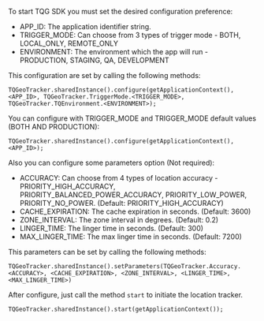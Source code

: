 To start TQG SDK you must set the desired configuration preference:

  - APP_ID: The application identifier string. 
  - TRIGGER_MODE: Can choose from 3 types of trigger mode - BOTH, LOCAL_ONLY, REMOTE_ONLY
  - ENVIRONMENT: The environment which the app will run -  PRODUCTION, STAGING, QA, DEVELOPMENT 

This configuration are set by calling the following methods:

```
TQGeoTracker.sharedInstance().configure(getApplicationContext(), <APP_ID>, TQGeoTracker.TriggerMode.<TRIGGER_MODE>, TQGeoTracker.TQEnvironment.<ENVIRONMENT>);
```

You can configure with TRIGGER_MODE and TRIGGER_MODE default values (BOTH AND PRODUCTION):

```
TQGeoTracker.sharedInstance().configure(getApplicationContext(), <APP_ID>);
```

Also you can configure some parameters option (Not required):

  - ACCURACY: Can choose from 4 types of location accuracy - PRIORITY_HIGH_ACCURACY, PRIORITY_BALANCED_POWER_ACCURACY, PRIORITY_LOW_POWER, PRIORITY_NO_POWER. (Default: PRIORITY_HIGH_ACCURACY)
  - CACHE_EXPIRATION: The cache expiration in seconds. (Default: 3600)
  - ZONE_INTERVAL: The zone interval in degrees. (Default: 0.2)
  - LINGER_TIME: The linger time in seconds. (Default: 300)
  - MAX_LINGER_TIME: The max linger time in seconds. (Default: 7200)

This parameters can be set by calling the following methods:

```
TQGeoTracker.sharedInstance().setParameters(TQGeoTracker.Accuracy.<ACCURACY>, <CACHE_EXPIRATION>, <ZONE_INTERVAL>, <LINGER_TIME>, <MAX_LINGER_TIME>)
```

After configure, just call the method `start` to initiate the location tracker.

```
TQGeoTracker.sharedInstance().start(getApplicationContext());
```